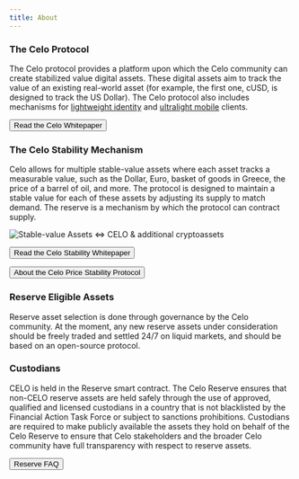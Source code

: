 ```yaml
---
title: About
---
```


### The Celo Protocol
The Celo protocol provides a platform upon which the Celo community can create stabilized value digital assets. These digital assets aim to track the value of an existing real-world asset (for example, the first one, cUSD, is designed to track the US Dollar). The Celo protocol also includes mechanisms for [lightweight identity](https://docs.celo.org/celo-codebase/protocol/identity) and [ultralight mobile](https://docs.celo.org/celo-codebase/protocol/consensus/ultralight-sync) clients. 


<button href="https://celo.org/papers/whitepaper">Read the Celo Whitepaper</button>

### The Celo Stability Mechanism
Celo allows for multiple stable-value assets where each asset tracks a measurable value, such as the Dollar, Euro, basket of goods in Greece, the price of a barrel of oil, and more. The protocol is designed to maintain a stable value for each of these assets by adjusting its supply to match demand. The reserve is a mechanism by which the protocol can contract supply.  


![Stable-value Assets <=> CELO & additional cryptoassets](/stability-mech-illo.svg)

<button href="https://celo.org/papers/stability">Read the Celo Stability Whitepaper</button>

<button href="https://medium.com/celoorg/diving-into-the-celo-price-stability-protocol-d7afd210609e">
About the Celo Price Stability Protocol
</button>

### Reserve Eligible Assets 
Reserve asset selection is done through governance by the Celo community. At the moment, any new reserve assets under consideration should be freely traded and settled 24/7 on liquid markets, and should be based on an open-source protocol.  

### Custodians 
CELO is held in the Reserve smart contract. The Celo Reserve ensures that non-CELO reserve assets are held safely through the use of approved, qualified and licensed custodians in a country that is not blacklisted by the Financial Action Task Force or subject to sanctions prohibitions. Custodians are required to make publicly available the assets they hold on behalf of the Celo Reserve to ensure that Celo stakeholders and the broader Celo community have full transparency with respect to reserve assets. 


<button href="https://medium.com/celoorg/the-celo-reserve-faqs-f3f7cbb1991f">
Reserve FAQ
</button>
